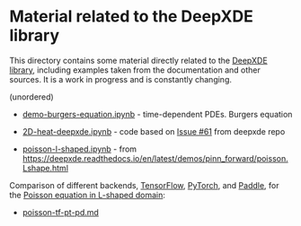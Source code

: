 # Material related to the DeepXDE library

This directory contains some material directly related to the [DeepXDE library](https://deepxde.readthedocs.io/en/latest/index.html), including examples taken from the documentation and other sources. It is a work in progress and is constantly changing.

(unordered)

- [demo-burgers-equation.ipynb](demo-burgers-equation.ipynb) - time-dependent PDEs. Burgers equation

- [2D-heat-deepxde.ipynb](2D-heat-deepxde.ipynb) - code based on [Issue #61](https://github.com/lululxvi/deepxde/issues/61) from deepxde repo

- [poisson-l-shaped.ipynb](poisson-l-shaped.ipynb) - from https://deepxde.readthedocs.io/en/latest/demos/pinn_forward/poisson.Lshape.html

Comparison of different backends, [TensorFlow](https://www.tensorflow.org/), [PyTorch](https://pytorch.org/), and [Paddle](https://www.paddlepaddle.org.cn/en), for the [Poisson equation in L-shaped domain](https://deepxde.readthedocs.io/en/latest/demos/pinn_forward/poisson.lshape.html):

- [poisson-tf-pt-pd.md](poisson-tf-pt-pd.md) 
